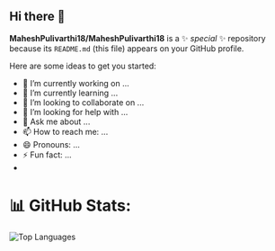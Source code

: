 ## Hi there 👋


**MaheshPulivarthi18/MaheshPulivarthi18** is a ✨ _special_ ✨ repository because its `README.md` (this file) appears on your GitHub profile.

Here are some ideas to get you started:

- 🔭 I’m currently working on ...
- 🌱 I’m currently learning ...
- 👯 I’m looking to collaborate on ...
- 🤔 I’m looking for help with ...
- 💬 Ask me about ...
- 📫 How to reach me: ...
- 😄 Pronouns: ...
- ⚡ Fun fact: ...
- 
# 📊 GitHub Stats:

![Top Languages](https://github-readme-stats.vercel.app/api/top-langs/?username=maheshpulivarthi18&theme=prussian&hide_border=false&include_all_commits=true&count_private=true&layout=compact)


